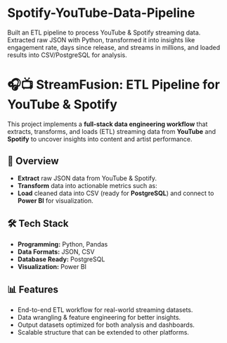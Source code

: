 # Spotify-YouTube-Data-Pipeline
Built an ETL pipeline to process YouTube &amp; Spotify streaming data. Extracted raw JSON with Python, transformed it into insights like engagement rate, days since release, and streams in millions, and loaded results into CSV/PostgreSQL for analysis.

# 🎧📺 StreamFusion: ETL Pipeline for YouTube & Spotify

This project implements a **full-stack data engineering workflow** that extracts, transforms, and loads (ETL) streaming data from **YouTube** and **Spotify** to uncover insights into content and artist performance.

## 🚀 Overview
- **Extract** raw JSON data from YouTube & Spotify.  
- **Transform** data into actionable metrics such as:  
- **Load** cleaned data into CSV (ready for **PostgreSQL**) and connect to **Power BI** for visualization.

## 🛠 Tech Stack
- **Programming:** Python, Pandas  
- **Data Formats:** JSON, CSV  
- **Database Ready:** PostgreSQL  
- **Visualization:** Power BI  

## 📊 Features
- End-to-end ETL workflow for real-world streaming datasets.  
- Data wrangling & feature engineering for better insights.  
- Output datasets optimized for both analysis and dashboards.  
- Scalable structure that can be extended to other platforms.  


